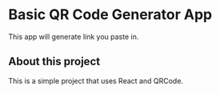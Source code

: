 # Basic QR Code Generator App

This app will generate link you paste in.

## About this project

This is a simple project that uses React and QRCode.
